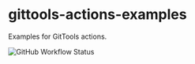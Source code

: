 # gittools-actions-examples
Examples for GitTools actions.

![GitHub Workflow Status](https://img.shields.io/github/workflow/status/chris-codeflow/gittools-actions-examples/execute?logo=github)
